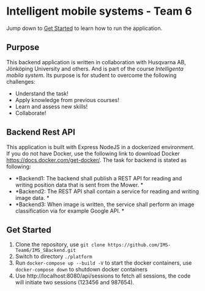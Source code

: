 # Intelligent mobile systems - Team 6 
Jump down to [Get Started](#get-started) to learn how to run the application.

## Purpose
This backend application is written in collaboration with Husqvarna AB, Jönköping University and others. And is part of the course *Intelligenta mobila system*. Its purpose is for student to overcome the following challenges: 
-  Understand the task!
-  Apply knowledge from previous courses!
-  Learn and assess new skills!
-  Collaborate!  

## Backend Rest API 

This application is built with Express NodeJS in a dockerized environment. If you do not have Docker, use the following link to download Docker https://docs.docker.com/get-docker/. 
The task for backend is stated as following: 
-  *Backend1: The backend shall publish a REST API for reading and writing position data that is sent from the Mower. *
-  *Backend2: The REST API shall contain a service for reading and writing image data. *
-  *Backend3: When image is written, the service shall perform an image classification via for example Google API. *
  

## Get Started

1. Clone the repository, use `git clone https://github.com/IMS-Team6/IMS_SBackend.git`
2. Switch to directory `./platform` 
3. Run `docker-compose up --build -V` to start the docker containers, use `docker-compose down` to shutdown docker containers 
4. Use http://localhost:8080/api/sessions to fetch all sessions, the code will initiate two sessions (123456 and 987654).

